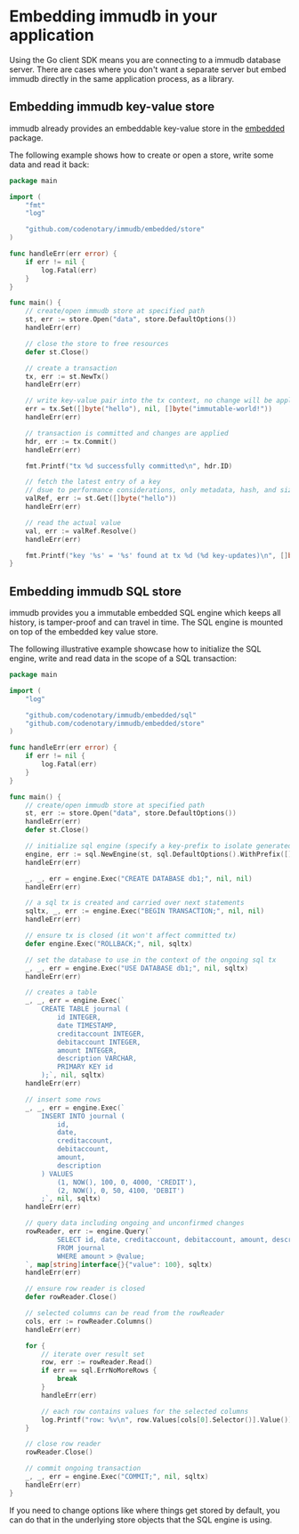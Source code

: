 # Embedding immudb in your application

Using the Go client SDK means you are connecting to a immudb database server. There are cases where you don't want a separate server but embed immudb directly in the same application process, as a library.

<WrappedSection>

## Embedding immudb key-value store

immudb already provides an embeddable key-value store in the [embedded](https://github.com/codenotary/immudb/tree/master/embedded) package.

The following example shows how to create or open a store, write some data and read it back:

```go
package main

import (
	"fmt"
	"log"

	"github.com/codenotary/immudb/embedded/store"
)

func handleErr(err error) {
	if err != nil {
		log.Fatal(err)
	}
}

func main() {
	// create/open immudb store at specified path
	st, err := store.Open("data", store.DefaultOptions())
	handleErr(err)

	// close the store to free resources
	defer st.Close()

	// create a transaction
	tx, err := st.NewTx()
	handleErr(err)

	// write key-value pair into the tx context, no change will be applied yet
	err = tx.Set([]byte("hello"), nil, []byte("immutable-world!"))
	handleErr(err)

	// transaction is committed and changes are applied
	hdr, err := tx.Commit()
	handleErr(err)

	fmt.Printf("tx %d successfully committed\n", hdr.ID)

	// fetch the latest entry of a key
	// dsue to performance considerations, only metadata, hash, and size are returned at first
	valRef, err := st.Get([]byte("hello"))
	handleErr(err)

	// read the actual value
	val, err := valRef.Resolve()
	handleErr(err)

	fmt.Printf("key '%s' = '%s' found at tx %d (%d key-updates)\n", []byte("hello"), val, valRef.Tx(), valRef.HC())
}
```

## Embedding immudb SQL store

immudb provides you a immutable embedded SQL engine which keeps all history, is tamper-proof and can travel in time.
The SQL engine is mounted on top of the embedded key value store.

The following illustrative example showcase how to initialize the SQL engine, write and read data in the scope of a SQL transaction:

```go
package main

import (
	"log"

	"github.com/codenotary/immudb/embedded/sql"
	"github.com/codenotary/immudb/embedded/store"
)

func handleErr(err error) {
	if err != nil {
		log.Fatal(err)
	}
}

func main() {
	// create/open immudb store at specified path
	st, err := store.Open("data", store.DefaultOptions())
	handleErr(err)
	defer st.Close()

	// initialize sql engine (specify a key-prefix to isolate generated kv entries)
	engine, err := sql.NewEngine(st, sql.DefaultOptions().WithPrefix([]byte("sql")))
	handleErr(err)

	_, _, err = engine.Exec("CREATE DATABASE db1;", nil, nil)
	handleErr(err)

	// a sql tx is created and carried over next statements
	sqltx, _, err := engine.Exec("BEGIN TRANSACTION;", nil, nil)
	handleErr(err)

	// ensure tx is closed (it won't affect committed tx)
	defer engine.Exec("ROLLBACK;", nil, sqltx)

	// set the database to use in the context of the ongoing sql tx
	_, _, err = engine.Exec("USE DATABASE db1;", nil, sqltx)
	handleErr(err)

	// creates a table
	_, _, err = engine.Exec(`
		CREATE TABLE journal (
			id INTEGER,
			date TIMESTAMP,
			creditaccount INTEGER,
			debitaccount INTEGER,
			amount INTEGER,
			description VARCHAR,
			PRIMARY KEY id
		);`, nil, sqltx)
	handleErr(err)

	// insert some rows
	_, _, err = engine.Exec(`
		INSERT INTO journal (
			id,
			date,
			creditaccount,
			debitaccount,
			amount,
			description
		) VALUES 
			(1, NOW(), 100, 0, 4000, 'CREDIT'),
			(2, NOW(), 0, 50, 4100, 'DEBIT')
		;`, nil, sqltx)
	handleErr(err)

	// query data including ongoing and unconfirmed changes
	rowReader, err := engine.Query(`
			SELECT id, date, creditaccount, debitaccount, amount, description
			FROM journal
			WHERE amount > @value;
	`, map[string]interface{}{"value": 100}, sqltx)
	handleErr(err)

	// ensure row reader is closed
	defer rowReader.Close()

	// selected columns can be read from the rowReader
	cols, err := rowReader.Columns()
	handleErr(err)

	for {
		// iterate over result set
		row, err := rowReader.Read()
		if err == sql.ErrNoMoreRows {
			break
		}
		handleErr(err)

		// each row contains values for the selected columns
		log.Printf("row: %v\n", row.Values[cols[0].Selector()].Value())
	}

	// close row reader
	rowReader.Close()

	// commit ongoing transaction
	_, _, err = engine.Exec("COMMIT;", nil, sqltx)
	handleErr(err)
}
```

If you need to change options like where things get stored by default, you can do that in the underlying store objects that the SQL engine is using.

</WrappedSection>

